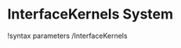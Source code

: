 <!-- MOOSE Documentation Stub: Remove this when content is added. -->

# InterfaceKernels System
!syntax parameters /InterfaceKernels

